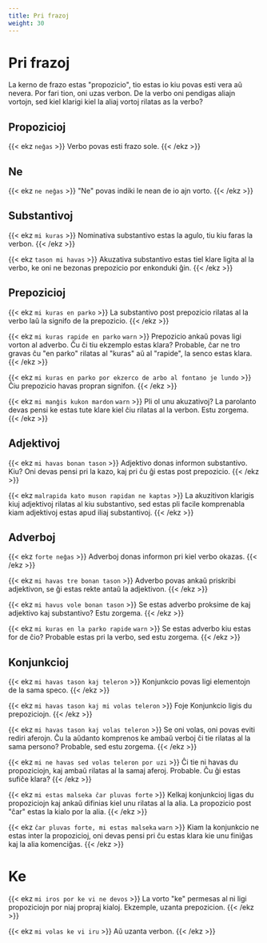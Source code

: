 ```yaml
---
title: Pri frazoj
weight: 30
---
```


# Pri frazoj

La kerno de frazo estas "propozicio", tio estas io kiu povas esti vera aŭ nevera. Por fari tion, oni uzas verbon. De la verbo oni pendigas aliajn vortojn, sed kiel klarigi kiel la aliaj vortoj rilatas as la verbo?

## Propozicioj

{{< ekz `neĝas` >}}
Verbo povas esti frazo sole.
{{< /ekz >}}

## Ne

{{< ekz `ne neĝas` >}}
"Ne" povas indiki le nean de io ajn vorto.
{{< /ekz >}}

## Substantivoj

{{< ekz `mi kuras` >}}
Nominativa substantivo estas la agulo, tiu kiu faras la verbon.
{{< /ekz >}}

{{< ekz `tason mi havas` >}}
Akuzativa substantivo estas tiel klare ligita al la verbo, ke oni ne bezonas prepozicio por enkonduki ĝin.
{{< /ekz >}}

## Prepozicioj

{{< ekz `mi kuras en parko` >}}
La substantivo post prepozicio rilatas al la verbo laŭ la signifo de la prepozicio.
{{< /ekz >}}

{{< ekz `mi kuras rapide en parko` `warn` >}}
Prepozicio ankaŭ povas ligi vorton al adverbo. Ĉu ĉi tiu ekzemplo estas klara? Probable, ĉar ne tro gravas ĉu "en parko" rilatas al "kuras" aŭ al "rapide", la senco estas klara.
{{< /ekz >}}

{{< ekz `mi kuras en parko por ekzerco de arbo al fontano je lundo` >}}
Ĉiu prepozicio havas propran signifon.
{{< /ekz >}}

{{< ekz `mi manĝis kukon mardon` `warn` >}}
Pli ol unu akuzativoj? La parolanto devas pensi ke estas tute klare kiel ĉiu rilatas al la verbon. Estu zorgema.
{{< /ekz >}}

## Adjektivoj

{{< ekz `mi havas bonan tason` >}}
Adjektivo donas informon substantivo. Kiu? Oni devas pensi pri la kazo, kaj pri ĉu ĝi estas post prepozicio.
{{< /ekz >}}

{{< ekz `malrapida kato muson rapidan ne kaptas` >}}
La akuzitivon klarigis kiuj adjektivoj rilatas al kiu substantivo, sed estas pli facile komprenabla kiam adjektivoj estas apud iliaj substantivoj.
{{< /ekz >}}

## Adverboj

{{< ekz `forte neĝas` >}}
Adverboj donas informon pri kiel verbo okazas.
{{< /ekz >}}

{{< ekz `mi havas tre bonan tason` >}}
Adverbo povas ankaŭ priskribi adjektivon, se ĝi estas rekte antaŭ la adjektivon.
{{< /ekz >}}

{{< ekz `mi havus vole bonan tason` >}}
Se estas adverbo proksime de kaj adjektivo kaj substantivo? Estu zorgema.
{{< /ekz >}}

{{< ekz `mi kuras en la parko rapide` `warn` >}}
Se estas adverbo kiu estas for de ĉio? Probable estas pri la verbo, sed estu zorgema.
{{< /ekz >}}

## Konjunkcioj

{{< ekz `mi havas tason kaj teleron` >}}
Konjunkcio povas ligi elementojn de la sama speco.
{{< /ekz >}}

{{< ekz `mi havas tason kaj mi volas teleron` >}}
Foje Konjunkcio ligis du prepoziciojn.
{{< /ekz >}}

{{< ekz `mi havas tason kaj volas teleron` >}}
Se oni volas, oni povas eviti rediri aferojn. Ĉu la aŭdanto komprenos ke ambaŭ verboj ĉi tie rilatas al la sama persono? Probable, sed estu zorgema.
{{< /ekz >}}

{{< ekz `mi ne havas sed volas teleron por uzi` >}}
Ĉi tie ni havas du propoziciojn, kaj ambaŭ rilatas al la samaj aferoj. Probable. Ĉu ĝi estas sufiĉe klara?
{{< /ekz >}}

{{< ekz `mi estas malseka ĉar pluvas forte` >}}
Kelkaj konjunkcioj ligas du propoziciojn kaj ankaŭ difinias kiel unu rilatas al la alia. La propozicio post "ĉar" estas la kialo por la alia.
{{< /ekz >}}

{{< ekz `ĉar pluvas forte, mi estas malseka` `warn` >}}
Kiam la konjunkcio ne estas inter la propozicioj, oni devas pensi pri ĉu estas klara kie unu finiĝas kaj la alia komenciĝas.
{{< /ekz >}}

# Ke

{{< ekz `mi iros por ke vi ne devos` >}}
La vorto "ke" permesas al ni ligi propoziciojn por niaj propraj kialoj. Ekzemple, uzanta prepozicion.
{{< /ekz >}}

{{< ekz `mi volas ke vi iru` >}}
Aŭ uzanta verbon.
{{< /ekz >}}
